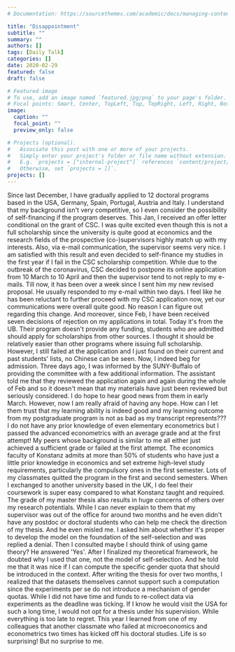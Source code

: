 ```yaml
---
# Documentation: https://sourcethemes.com/academic/docs/managing-content/

title: "Disappointment"
subtitle: ""
summary: ""
authors: []
tags: [Daily Talk]
categories: []
date: 2020-02-29
featured: false
draft: false

# Featured image
# To use, add an image named `featured.jpg/png` to your page's folder.
# Focal points: Smart, Center, TopLeft, Top, TopRight, Left, Right, BottomLeft, Bottom, BottomRight.
image:
  caption: ""
  focal_point: ""
  preview_only: false

# Projects (optional).
#   Associate this post with one or more of your projects.
#   Simply enter your project's folder or file name without extension.
#   E.g. `projects = ["internal-project"]` references `content/project/deep-learning/index.md`.
#   Otherwise, set `projects = []`.
projects: []
---
```


Since last December, I have gradually applied to 12 doctoral programs based in the USA, Germany, Spain, Portugal, Austria and Italy. I understand that my background isn't very competitive, so I even consider the possibility of self-financing if the program deserves. This Jan, I received an offer letter conditional on the grant of CSC. I was quite excited even though this is not a full scholarship since the university is quite good at economics and the research fields of the prospective (co-)supervisors highly match up with my interests. Also, via e-mail communication, the supervisor seems very nice. I am satisfied with this result and even decided to self-finance my studies in the first year if I fail in the CSC scholarship competition. While due to the outbreak of the coronavirus, CSC decided to postpone its online application from 10 March to 10 April and then the supervisor tend to not reply to my e-mails. Till now, it has been over a week since I sent him my new revised proposal. He usually responded to my e-mail within two days. I feel like he has been reluctant to further proceed with my CSC application now, yet our communications were overall quite good. No reason I can figure out regarding this change. And moreover, since Feb, I have been received seven decisions of rejection on my applications in total. Today it's from the UB. Their program doesn't provide any funding, students who are admitted should apply for scholarships from other sources. I thought it should be relatively easier than other programs where issuing full scholarship. However, I still failed at the application and I just found on their current and past students' lists, no Chinese can be seen. Now, I indeed beg for admission. Three days ago, I was informed by the SUNY-Buffalo of providing the committee with a few additional information. The assistant told me that they reviewed the application again and again during the whole of Feb and so it doesn't mean that my materials have just been reviewed but seriously considered. I do hope to hear good news from them in early March. However, now I am really afraid of having any hope. 
How can I let them trust that my learning ability is indeed good and my learning outcome from my postgraduate program is not as bad as my transcript represents??? I do not have any prior knowledge of even elementary econometrics but I passed the advanced econometrics with an average grade and at the first attempt! My peers whose background is similar to me all either just achieved a sufficient grade or failed at the first attempt. The economics faculty of Konstanz admits at more than 50% of students who have just a little prior knowledge in economics and set extreme high-level study requirements, particularly the compulsory ones in the first semester. Lots of my classmates quitted the program in the first and second semesters. When I exchanged to another university based in the UK, I do feel their coursework is super easy compared to what Konstanz taught and required. The grade of my master thesis also results in huge concerns of others over my research potentials. While I can never explain to them that my supervisor was out of the office for around two months and he even didn't have any postdoc or doctoral students who can help me check the direction of my thesis. And he even misled me. I asked him about whether it's proper to develop the model on the foundation of the self-selection and was replied a denial. Then I consulted maybe I should think of using game theory? He answered 'Yes'. After I finalized my theoretical framework, he doubted why I used that one, not the model of self-selection. And he told me that it was nice if I can compute the specific gender quota that should be introduced in the context. After writing the thesis for over two months, I realized that the datasets themselves cannot support such a computation since the experiments per se do not introduce a mechanism of gender quotas. While I did not have time and funds to re-collect data via experiments as the deadline was ticking. If I know he would visit the USA for such a long time, I would not opt for a thesis under his supervision. While everything is too late to regret. This year I learned from one of my colleagues that another classmate who failed at microeconomics and econometrics two times has kicked off his doctoral studies. Life is so surprising! But no surprise to me. 
